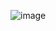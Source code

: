 ![image](https://user-images.githubusercontent.com/52605586/123691795-aa9a2700-d873-11eb-9e80-652153f2b2bb.png)
